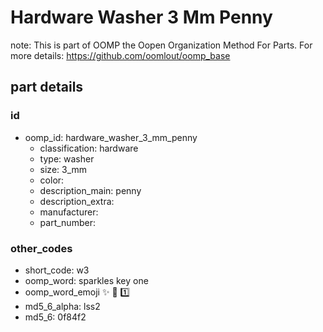 # Hardware Washer 3 Mm Penny  

note: This is part of OOMP the Oopen Organization Method For Parts. For more details: https://github.com/oomlout/oomp_base

##  part details





### id
* oomp_id: hardware_washer_3_mm_penny
  * classification: hardware
  * type: washer
  * size: 3_mm
  * color: 
  * description_main: penny
  * description_extra: 
  * manufacturer: 
  * part_number: 

### other_codes
* short_code: w3
* oomp_word: sparkles key one
* oomp_word_emoji :sparkles: :key: :one:
* md5_6_alpha: lss2
* md5_6: 0f84f2